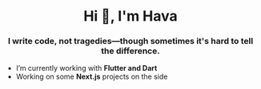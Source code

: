<h1 align="center">Hi 👋, I'm Hava</h1>
<h3 align="center">I write code, not tragedies—though sometimes it's hard to tell the difference.</h3>

- I’m currently working with **Flutter and Dart**
- Working on some **Next.js** projects on the side

